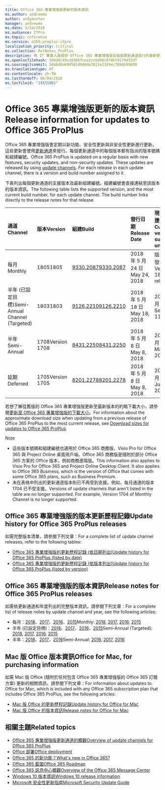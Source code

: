 ```yaml
---
title: Office 365 專業增強版更新的版本資訊
ms.author: andrewmo
author: andymosten
manager: andrewmo
ms.date: 5/24/2018
ms.audience: ITPro
ms.topic: reference
ms.service: o365-proplus-itpro
localization_priority: Critical
ms.collection: RelNotes_ProPlus
description: 為 IT 專業人員提供 Office 365 專業增強版在每個更新通道發行的最新更新清單，以及版本資訊和更新歷程記錄的連結
ms.openlocfilehash: 500d9c49e38386fcee2cc6d98c078bf9179d33df
ms.sourcegitcommit: 5dabd0a6045b54940da7821e2349ec78b6b99d00
ms.translationtype: HT
ms.contentlocale: zh-TW
ms.lasthandoff: 06/04/2018
ms.locfileid: "19555965"
---
```

# <a name="release-information-for-updates-to-office-365-proplus"></a><span data-ttu-id="a7ef5-103">Office 365 專業增強版更新的版本資訊</span><span class="sxs-lookup"><span data-stu-id="a7ef5-103">Release information for updates to Office 365 ProPlus</span></span>

<span data-ttu-id="a7ef5-p101">Office 365 專業增強版會定期以新功能、安全性更新與非安全性更新進行更新。這些更新會使用[更新通道](https://docs.microsoft.com/deployoffice/overview-of-update-channels-for-office-365-proplus)來發行。每個更新通道中的每個版本都有指派的版本號碼和組建編號。</span><span class="sxs-lookup"><span data-stu-id="a7ef5-p101">Office 365 ProPlus is updated on a regular basis with new features, security updates, and non-security updates. These updates are released by using [update channels](https://docs.microsoft.com/deployoffice/overview-of-update-channels-for-office-365-proplus). For each release in each update channel, there is a version and build number assigned to it.</span></span> 

<span data-ttu-id="a7ef5-p102">下表列出每個更新通道的支援版本及最新組建編號。組建編號會直接連結至該版本的版本資訊。</span><span class="sxs-lookup"><span data-stu-id="a7ef5-p102">The following table lists the supported version, and the most current build number, for each update channel. The build number links directly to the release notes for that release.</span></span> 

  
|<span data-ttu-id="a7ef5-109">**通道**</span><span class="sxs-lookup"><span data-stu-id="a7ef5-109">**Channel**</span></span>|<span data-ttu-id="a7ef5-110">**版本**</span><span class="sxs-lookup"><span data-stu-id="a7ef5-110">**Version**</span></span>|<span data-ttu-id="a7ef5-111">**組建**</span><span class="sxs-lookup"><span data-stu-id="a7ef5-111">**Build**</span></span>|<span data-ttu-id="a7ef5-112">**發行日期**</span><span class="sxs-lookup"><span data-stu-id="a7ef5-112">**Release Date**</span></span>|<span data-ttu-id="a7ef5-113">**現行版本支援截止日**</span><span class="sxs-lookup"><span data-stu-id="a7ef5-113">**Current version supported until**</span></span>|
|:-----|:-----|:-----|:-----|:-----|
|<span data-ttu-id="a7ef5-114">每月</span><span class="sxs-lookup"><span data-stu-id="a7ef5-114">Monthly</span></span>  <br/> |<span data-ttu-id="a7ef5-115">1805</span><span class="sxs-lookup"><span data-stu-id="a7ef5-115">1805</span></span>  <br/> |[<span data-ttu-id="a7ef5-116">9330.2087</span><span class="sxs-lookup"><span data-stu-id="a7ef5-116">9330.2087</span></span>](monthly-channel-2018.md#version-1805-may-24)  <br/> | <span data-ttu-id="a7ef5-117">2018 年 5 月 24 日</span><span class="sxs-lookup"><span data-stu-id="a7ef5-117">May 24, 2018</span></span>  <br/> |<span data-ttu-id="a7ef5-118">版本 1806 發行日期</span><span class="sxs-lookup"><span data-stu-id="a7ef5-118">Version 1806 is released</span></span> <br/>|
|<span data-ttu-id="a7ef5-119">半年 (已設定目標)</span><span class="sxs-lookup"><span data-stu-id="a7ef5-119">Semi-Annual Channel (Targeted)</span></span>  <br/> |<span data-ttu-id="a7ef5-120">1803</span><span class="sxs-lookup"><span data-stu-id="a7ef5-120">1803</span></span>  <br/> |[<span data-ttu-id="a7ef5-121">9126.2210</span><span class="sxs-lookup"><span data-stu-id="a7ef5-121">9126.2210</span></span>](semi-annual-channel-targeted-2018.md#version-1803-may-18)  <br/> | <span data-ttu-id="a7ef5-122">2018 年 5 月 18 日</span><span class="sxs-lookup"><span data-stu-id="a7ef5-122">May 18, 2018</span></span>  <br/> |<span data-ttu-id="a7ef5-123">2018 年 9 月 11 日</span><span class="sxs-lookup"><span data-stu-id="a7ef5-123">September 11, 2018</span></span> <br/>|
|<span data-ttu-id="a7ef5-124">半年</span><span class="sxs-lookup"><span data-stu-id="a7ef5-124">Semi-Annual</span></span> <br/> |<span data-ttu-id="a7ef5-125">1708</span><span class="sxs-lookup"><span data-stu-id="a7ef5-125">Version 1708</span></span>  <br/> | [<span data-ttu-id="a7ef5-126">8431.2250</span><span class="sxs-lookup"><span data-stu-id="a7ef5-126">8431.2250</span></span>](semi-annual-channel-2018.md#version-1708-may-8) <br/> |<span data-ttu-id="a7ef5-127">2018 年 5 月 8 日</span><span class="sxs-lookup"><span data-stu-id="a7ef5-127">May 8, 2018</span></span>  <br/> |<span data-ttu-id="a7ef5-128">2019 年 3 月 12 日</span><span class="sxs-lookup"><span data-stu-id="a7ef5-128">March 12, 2019</span></span> <br/>|
|<span data-ttu-id="a7ef5-129">延期</span><span class="sxs-lookup"><span data-stu-id="a7ef5-129">Deferred</span></span> <br/> |<span data-ttu-id="a7ef5-130">1705</span><span class="sxs-lookup"><span data-stu-id="a7ef5-130">Version 1705</span></span>  <br/> |[<span data-ttu-id="a7ef5-131">8201.2278</span><span class="sxs-lookup"><span data-stu-id="a7ef5-131">8201.2278</span></span>](semi-annual-channel-2018.md#version-1705-may-8)  <br/> | <span data-ttu-id="a7ef5-132">2018 年 5 月 8 日</span><span class="sxs-lookup"><span data-stu-id="a7ef5-132">May 8, 2018</span></span>  <br/> |<span data-ttu-id="a7ef5-133">2018 年 7 月 10 日</span><span class="sxs-lookup"><span data-stu-id="a7ef5-133">July 10, 2018</span></span> <br/>|

<span data-ttu-id="a7ef5-134">若想了解從舊版的 Office 365 專業增強版更新至最新版本的約略下載大小，請參閱[更新至 Office 365 專業增強版的下載大小](download-sizes-office365-proplus-updates.md)。</span><span class="sxs-lookup"><span data-stu-id="a7ef5-134">For information about the approximate download size when updating from a previous release of Office 365 ProPlus to the most current release, see [Download sizes for updates to Office 365 ProPlus](download-sizes-office365-proplus-updates.md).</span></span>

> [!NOTE]
> - <span data-ttu-id="a7ef5-p103">這些版本號碼和組建編號也適用於 Office 365 商務版、Visio Pro for Office 365 與 Project Online 桌面用戶端。Office 365 商務版是隨附於部分 Office 365 方案的 Office 版本，例如商務進階版。</span><span class="sxs-lookup"><span data-stu-id="a7ef5-p103">This information also applies to Visio Pro for Office 365 and Project Online Desktop Client. It also applies to Office 365 Business, which is the version of Office that comes with some Office 365 plans, such as Business Premium.</span></span>
> - <span data-ttu-id="a7ef5-p104">未在表格中列出的更新通道版本則已不再受到支援。例如，每月通道的版本 1704 已不受支援。</span><span class="sxs-lookup"><span data-stu-id="a7ef5-p104">Versions of update channels that aren't listed in the table are no longer supported. For example, Version 1704 of Monthly Channel is no longer supported.</span></span> 


## <a name="update-history-for-office-365-proplus-releases"></a><span data-ttu-id="a7ef5-139">Office 365 專業增強版的版本更新歷程記錄</span><span class="sxs-lookup"><span data-stu-id="a7ef5-139">Update history for Office 365 ProPlus releases</span></span>

<span data-ttu-id="a7ef5-140">如需完整版本清單，請參閱下列文章：</span><span class="sxs-lookup"><span data-stu-id="a7ef5-140">For a complete list of update channel releases, refer to the following tables:</span></span>
 - [<span data-ttu-id="a7ef5-141">Office 365 專業增強版的更新歷程記錄 (依日期列出)</span><span class="sxs-lookup"><span data-stu-id="a7ef5-141">Update history for Office 365 ProPlus (listed by date)</span></span>](update-history-office365-proplus-by-date.md)
 - [<span data-ttu-id="a7ef5-142">Office 365 專業增強版的更新歷程記錄 (依版本列出)</span><span class="sxs-lookup"><span data-stu-id="a7ef5-142">Update history for Office 365 ProPlus (listed by version)</span></span>](update-history-office365-proplus-by-version.md)

## <a name="release-notes-for-office-365-proplus-releases"></a><span data-ttu-id="a7ef5-143">Office 365 專業增強版的版本資訊</span><span class="sxs-lookup"><span data-stu-id="a7ef5-143">Release notes for Office 365 ProPlus releases</span></span>

<span data-ttu-id="a7ef5-144">如需依更新通道和年度列出的完整版本資訊，請參閱下列文章︰</span><span class="sxs-lookup"><span data-stu-id="a7ef5-144">For a complete list of release notes by update channel and year, see the following articles:</span></span>
 - <span data-ttu-id="a7ef5-145">每月：[2018](monthly-channel-2018.md)、[2017](monthly-channel-2017.md)、[2016](monthly-channel-2016.md)、[2015](monthly-channel-2015.md)</span><span class="sxs-lookup"><span data-stu-id="a7ef5-145">Monthly: [2018](monthly-channel-2018.md), [2017](monthly-channel-2017.md), [2016](monthly-channel-2016.md), [2015](monthly-channel-2015.md)</span></span>
 - <span data-ttu-id="a7ef5-146">半年 (已設定目標)：[2018](semi-annual-channel-targeted-2018.md)、[2017](semi-annual-channel-targeted-2017.md)、[2016](semi-annual-channel-targeted-2016.md)、[2015](semi-annual-channel-targeted-2015.md)</span><span class="sxs-lookup"><span data-stu-id="a7ef5-146">Semi-Annual (Targeted): [2018](semi-annual-channel-targeted-2018.md), [2017](semi-annual-channel-targeted-2017.md), [2016](semi-annual-channel-targeted-2016.md), [2015](semi-annual-channel-targeted-2015.md)</span></span>
 - <span data-ttu-id="a7ef5-147">半年：[2018](semi-annual-channel-2018.md)、[2017](semi-annual-channel-2017.md)、[2016](semi-annual-channel-2016.md)</span><span class="sxs-lookup"><span data-stu-id="a7ef5-147">Semi-Annual: [2018](semi-annual-channel-2018.md), [2017](semi-annual-channel-2017.md), [2016](semi-annual-channel-2016.md)</span></span>

## <a name="office-for-mac-release-information"></a><span data-ttu-id="a7ef5-148">Mac 版 Office 版本資訊</span><span class="sxs-lookup"><span data-stu-id="a7ef5-148">Office for Mac, for purchasing information</span></span>

<span data-ttu-id="a7ef5-149">如需 Mac 版 Office (隨附於任何包含 Office 365 專業增強版的 Office 365 訂閱方案) 更新的相關資訊，請參閱下列文章：</span><span class="sxs-lookup"><span data-stu-id="a7ef5-149">For information about updates to Office for Mac, which is included with any Office 365 subscription plan that includes Office 365 ProPlus, see the following articles:</span></span>
 - [<span data-ttu-id="a7ef5-150">Mac 版 Office 的更新歷程記錄</span><span class="sxs-lookup"><span data-stu-id="a7ef5-150">Update history for Office for Mac</span></span>](update-history-office-for-mac.md)
 - [<span data-ttu-id="a7ef5-151">Mac 版 Office 的版本資訊</span><span class="sxs-lookup"><span data-stu-id="a7ef5-151">Release notes for Office for Mac</span></span>](release-notes-office-for-mac.md)


## <a name="related-topics"></a><span data-ttu-id="a7ef5-152">相關主題</span><span class="sxs-lookup"><span data-stu-id="a7ef5-152">Related topics</span></span>

- [<span data-ttu-id="a7ef5-153">Office 365 專業增強版更新通道的概觀</span><span class="sxs-lookup"><span data-stu-id="a7ef5-153">Overview of update channels for Office 365 ProPlus</span></span>](https://docs.microsoft.com/deployoffice/overview-of-update-channels-for-office-365-proplus)
- [<span data-ttu-id="a7ef5-154">Office 部署</span><span class="sxs-lookup"><span data-stu-id="a7ef5-154">Office deployment</span></span>](https://docs.microsoft.com/deployoffice/)
- [<span data-ttu-id="a7ef5-155">Office 365 的新功能？</span><span class="sxs-lookup"><span data-stu-id="a7ef5-155">What's new in Office 365?</span></span>](https://support.office.com/article/95c8d81d-08ba-42c1-914f-bca4603e1426)
- [<span data-ttu-id="a7ef5-156">Office 365 藍圖</span><span class="sxs-lookup"><span data-stu-id="a7ef5-156">Office 365 Roadmap</span></span>](https://products.office.com/business/office-365-roadmap)
- [<span data-ttu-id="a7ef5-157">Office 365 訊息中心概觀</span><span class="sxs-lookup"><span data-stu-id="a7ef5-157">Overview of the Office 365 Message Center</span></span>](https://support.office.com/article/38fb3333-bfcc-4340-a37b-deda509c2093)
- [<span data-ttu-id="a7ef5-158">Windows 10 版本資訊</span><span class="sxs-lookup"><span data-stu-id="a7ef5-158">Windows 10 release information</span></span>](https://www.microsoft.com/itpro/windows-10/release-information)
- [<span data-ttu-id="a7ef5-159">Microsoft 安全性更新指南</span><span class="sxs-lookup"><span data-stu-id="a7ef5-159">Microsoft Security Update Guide</span></span>](https://portal.msrc.microsoft.com/)